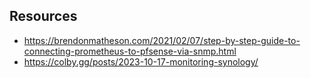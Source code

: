 ## Resources

- https://brendonmatheson.com/2021/02/07/step-by-step-guide-to-connecting-prometheus-to-pfsense-via-snmp.html
- https://colby.gg/posts/2023-10-17-monitoring-synology/